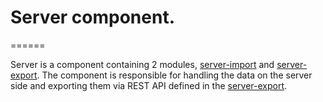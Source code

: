 # Server component.
======

Server is a component containing 2 modules, [server-import](import)  and [server-export](export). 
The component is responsible for handling the data on the server side and exporting them via REST API defined in the [server-export](export).

